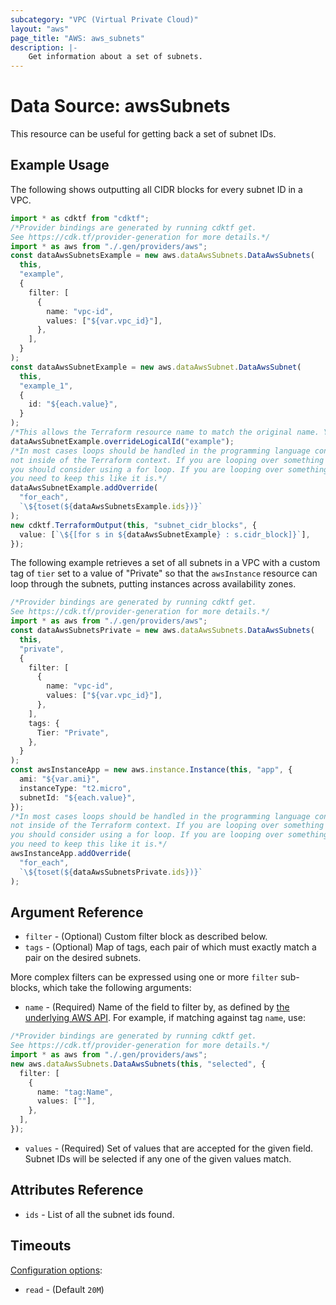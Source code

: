 ```yaml
---
subcategory: "VPC (Virtual Private Cloud)"
layout: "aws"
page_title: "AWS: aws_subnets"
description: |-
    Get information about a set of subnets.
---
```


# Data Source: awsSubnets

This resource can be useful for getting back a set of subnet IDs.

## Example Usage

The following shows outputting all CIDR blocks for every subnet ID in a VPC.

```typescript
import * as cdktf from "cdktf";
/*Provider bindings are generated by running cdktf get.
See https://cdk.tf/provider-generation for more details.*/
import * as aws from "./.gen/providers/aws";
const dataAwsSubnetsExample = new aws.dataAwsSubnets.DataAwsSubnets(
  this,
  "example",
  {
    filter: [
      {
        name: "vpc-id",
        values: ["${var.vpc_id}"],
      },
    ],
  }
);
const dataAwsSubnetExample = new aws.dataAwsSubnet.DataAwsSubnet(
  this,
  "example_1",
  {
    id: "${each.value}",
  }
);
/*This allows the Terraform resource name to match the original name. You can remove the call if you don't need them to match.*/
dataAwsSubnetExample.overrideLogicalId("example");
/*In most cases loops should be handled in the programming language context and 
not inside of the Terraform context. If you are looping over something external, e.g. a variable or a file input
you should consider using a for loop. If you are looping over something only known to Terraform, e.g. a result of a data source
you need to keep this like it is.*/
dataAwsSubnetExample.addOverride(
  "for_each",
  `\${toset(${dataAwsSubnetsExample.ids})}`
);
new cdktf.TerraformOutput(this, "subnet_cidr_blocks", {
  value: [`\${[for s in ${dataAwsSubnetExample} : s.cidr_block]}`],
});

```

The following example retrieves a set of all subnets in a VPC with a custom
tag of `tier` set to a value of "Private" so that the `awsInstance` resource
can loop through the subnets, putting instances across availability zones.

```typescript
/*Provider bindings are generated by running cdktf get.
See https://cdk.tf/provider-generation for more details.*/
import * as aws from "./.gen/providers/aws";
const dataAwsSubnetsPrivate = new aws.dataAwsSubnets.DataAwsSubnets(
  this,
  "private",
  {
    filter: [
      {
        name: "vpc-id",
        values: ["${var.vpc_id}"],
      },
    ],
    tags: {
      Tier: "Private",
    },
  }
);
const awsInstanceApp = new aws.instance.Instance(this, "app", {
  ami: "${var.ami}",
  instanceType: "t2.micro",
  subnetId: "${each.value}",
});
/*In most cases loops should be handled in the programming language context and 
not inside of the Terraform context. If you are looping over something external, e.g. a variable or a file input
you should consider using a for loop. If you are looping over something only known to Terraform, e.g. a result of a data source
you need to keep this like it is.*/
awsInstanceApp.addOverride(
  "for_each",
  `\${toset(${dataAwsSubnetsPrivate.ids})}`
);

```

## Argument Reference

* `filter` - (Optional) Custom filter block as described below.
* `tags` - (Optional) Map of tags, each pair of which must exactly match
  a pair on the desired subnets.

More complex filters can be expressed using one or more `filter` sub-blocks,
which take the following arguments:

* `name` - (Required) Name of the field to filter by, as defined by
  [the underlying AWS API](http://docs.aws.amazon.com/AWSEC2/latest/APIReference/API_DescribeSubnets.html).
  For example, if matching against tag `name`, use:

```typescript
/*Provider bindings are generated by running cdktf get.
See https://cdk.tf/provider-generation for more details.*/
import * as aws from "./.gen/providers/aws";
new aws.dataAwsSubnets.DataAwsSubnets(this, "selected", {
  filter: [
    {
      name: "tag:Name",
      values: [""],
    },
  ],
});

```

* `values` - (Required) Set of values that are accepted for the given field.
  Subnet IDs will be selected if any one of the given values match.

## Attributes Reference

* `ids` - List of all the subnet ids found.

## Timeouts

[Configuration options](https://developer.hashicorp.com/terraform/language/resources/syntax#operation-timeouts):

* `read` - (Default `20M`)
